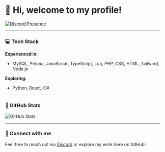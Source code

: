 # 👋 Hi, welcome to my profile!

[![Discord Presence](https://lanyard.cnrad.dev/api/630029784302485524)](https://discord.com/users/630029784302485524)

---

### 💻 Tech Stack
**Experienced in:**
- MySQL, Prisma, JavaScript, TypeScript, Lua, PHP, CSS, HTML, Tailwind, Node.js

**Exploring:**
- Python, React, C#

---

### 🚀 GitHub Stats
![GitHub Stats](https://github-readme-stats.vercel.app/api?username=snepcnep&show_icons=true&theme=radical)

---

### 💬 Connect with me
Feel free to reach out via [Discord](https://discord.com/users/630029784302485524) or explore my work here on GitHub!
